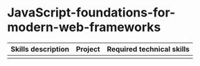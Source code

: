 # JavaScript-foundations-for-modern-web-frameworks

Skills description |  Project | Required technical skills 
-------------------|----------|--------------------------
| |
